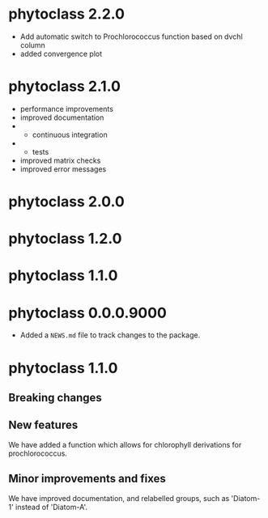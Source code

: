 # phytoclass 2.2.0
* Add automatic switch to Prochlorococcus function based on dvchl column
* added convergence plot

# phytoclass 2.1.0
* performance improvements
* improved documentation
* + continuous integration
* + tests
* improved matrix checks
* improved error messages

# phytoclass 2.0.0

# phytoclass 1.2.0

# phytoclass 1.1.0

# phytoclass 0.0.0.9000

* Added a `NEWS.md` file to track changes to the package.

# phytoclass 1.1.0

## Breaking changes

## New features

We have added a function which allows for chlorophyll derivations for prochlorococcus.

## Minor improvements and fixes

We have improved documentation, and relabelled groups, such as 'Diatom-1' instead of 'Diatom-A'.
